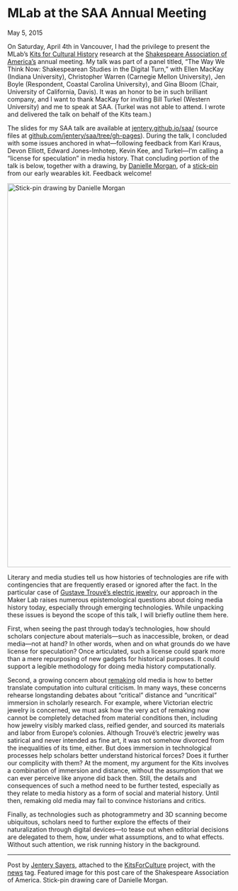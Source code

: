 # MLab at the SAA Annual Meeting

May 5, 2015
<p>On Saturday, April 4th in Vancouver, I had the privilege to present the MLab&#8217;s <a href="http://maker.uvic.ca/kch/">Kits for Cultural History</a> research at the <a href="http://www.shakespeareassociation.org/" target="_blank">Shakespeare Association of America&#8217;s</a> annual meeting. My talk was part of a panel titled, &#8220;The Way We Think Now: Shakespearean Studies in the Digital Turn,&#8221; with Ellen MacKay (Indiana University), Christopher Warren (Carnegie Mellon University), Jen Boyle (Respondent, Coastal Carolina University), and Gina Bloom (Chair, University of California, Davis). It was an honor to be in such brilliant company, and I want to thank MacKay for inviting Bill Turkel (Western University) and me to speak at SAA. (Turkel was not able to attend. I wrote and delivered the talk on behalf of the Kits team.)</p>
<p>The slides for my SAA talk are available at <a href="http://jentery.github.io/saa/" target="_blank">jentery.github.io/saa/</a> (source files at <a href="https://github.com/jentery/saa/tree/gh-pages" target="_blank">github.com/jentery/saa/tree/gh-pages</a>). During the talk, I concluded with some issues anchored in what&#8212;following feedback from Kari Kraus, Devon Elliott, Edward Jones-Imhotep, Kevin Kee, and Turkel&#8212;I&#8217;m calling a &#8220;license for speculation&#8221; in media history. That concluding portion of the talk is below, together with a drawing, by <a href="http://maker.uvic.ca/author/danielle/">Danielle Morgan</a>, of a <a href="http://maker.uvic.ca/skull/">stick-pin</a> from our early wearables kit. Feedback welcome!</p>
<p><a href="http://maker.uvic.ca/wp-content/uploads/2015/05/thanks.jpg"><img class="alignnone size-full wp-image-5419" src="http://maker.uvic.ca/wp-content/uploads/2015/05/thanks.jpg" alt="Stick-pin drawing by Danielle Morgan" width="1150" height="866" /></a></p>
<p>Literary and media studies tell us how histories of technologies are rife with contingencies that are frequently erased or ignored after the fact. In the particular case of <a href="http://maker.uvic.ca/bienfait/">Gustave Trouvé’s electric jewelry</a>, our approach in the Maker Lab raises numerous epistemological questions about doing media history today, especially through emerging technologies. While unpacking these issues is beyond the scope of this talk, I will briefly outline them here.</p>
<p>First, when seeing the past through today’s technologies, how should scholars conjecture about materials—such as inaccessible, broken, or dead media—not at hand? In other words, <span class="pullquote">when and on what grounds do we have license for speculation?</span> Once articulated, such a license could spark more than a mere repurposing of new gadgets for historical purposes. It could support a legible methodology for doing media history computationally.</p>
<p>Second, a growing concern about <a href="http://maker.uvic.ca/remaking/">remaking</a> old media is how to better translate computation into cultural criticism. In many ways, these concerns rehearse longstanding debates about “critical” distance and “uncritical” immersion in scholarly research. For example, where Victorian electric jewelry is concerned, we must ask how the very act of remaking now cannot be completely detached from material conditions then, including how jewelry visibly marked class, reified gender, and sourced its materials and labor from Europe’s colonies. Although Trouvé&#8217;s electric jewelry was satirical and never intended as fine art, it was not somehow divorced from the inequalities of its time, either. But <span class="pullquote">does immersion in technological processes help scholars better understand historical forces?</span> Does it further our complicity with them? At the moment, my argument for the Kits involves a combination of immersion and distance, without the assumption that we can ever perceive like anyone did back then. Still, the details and consequences of such a method need to be further tested, especially as they relate to media history as a form of social and material history. Until then, remaking old media may fail to convince historians and critics.</p>
<p>Finally, as technologies such as photogrammetry and 3D scanning become ubiquitous, scholars need to further explore the effects of their naturalization through digital devices&#8212;to tease out when editorial decisions are delegated to them, how, under what assumptions, and to what effects. Without such attention, we risk running history in the background.</p>
<hr />
<p>Post by <a title="learn more" href="http://maker.uvic.ca/author/admin/">Jentery Sayers</a>, attached to the <a title="learn more" href="http://maker.uvic.ca/category/kits/">KitsForCulture</a> project, with the <a title="learn more" href="http://maker.uvic.ca/tag/news/">news</a> tag. Featured image for this post care of the Shakespeare Association of America. Stick-pin drawing care of Danielle Morgan.</p>
